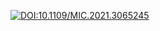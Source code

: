 [![DOI:10.1109/MIC.2021.3065245](https://zenodo.org/badge/doi/10.1109/MIC.2021.3065245.svg)](https://doi.org/10.1109/MIC.2021.3065245)
